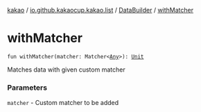 [kakao](../../index.md) / [io.github.kakaocup.kakao.list](../index.md) / [DataBuilder](index.md) / [withMatcher](./with-matcher.md)

# withMatcher

`fun withMatcher(matcher: Matcher<`[`Any`](https://kotlinlang.org/api/latest/jvm/stdlib/kotlin/-any/index.html)`>): `[`Unit`](https://kotlinlang.org/api/latest/jvm/stdlib/kotlin/-unit/index.html)

Matches data with given custom matcher

### Parameters

`matcher` - Custom matcher to be added